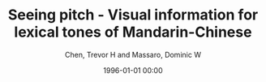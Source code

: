 ---
layout: post
title: Seeing pitch - Visual information for lexical tones of Mandarin-Chinese

date: 1996-01-01 00:00
author: Chen, Trevor H and Massaro, Dominic W
journal: The Journal of the Acoustical Society of America

link: https://doi.org/10.1121/1.2839004

year: 2008
---